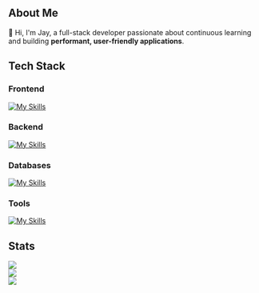 ## About Me

:wave: Hi, I'm Jay, a full-stack developer passionate about continuous learning and building **performant, user-friendly applications**.

## Tech Stack

### Frontend
[![My Skills](https://skillicons.dev/icons?i=react,next,vue&theme=dark)](https://skillicons.dev)

### Backend
[![My Skills](https://skillicons.dev/icons?i=django,nodejs,express,laravel,spring&theme=dark)](https://skillicons.dev)

### Databases
[![My Skills](https://skillicons.dev/icons?i=mysql,postgresql,mongodb&theme=dark)](https://skillicons.dev)


### Tools
[![My Skills](https://skillicons.dev/icons?i=git,github,postman,docker,vscode,idea&theme=dark)](https://skillicons.dev)


## Stats
![](https://github-readme-stats.vercel.app/api?username=jaaaaayy&theme=vue-dark&hide_border=true&include_all_commits=true&count_private=true)<br/>
![](https://nirzak-streak-stats.vercel.app/?user=jaaaaayy&theme=vue-dark&hide_border=true)<br/>
![](https://github-readme-stats.vercel.app/api/top-langs/?username=jaaaaayy&theme=vue-dark&hide_border=true&include_all_commits=true&count_private=true&layout=compact)
